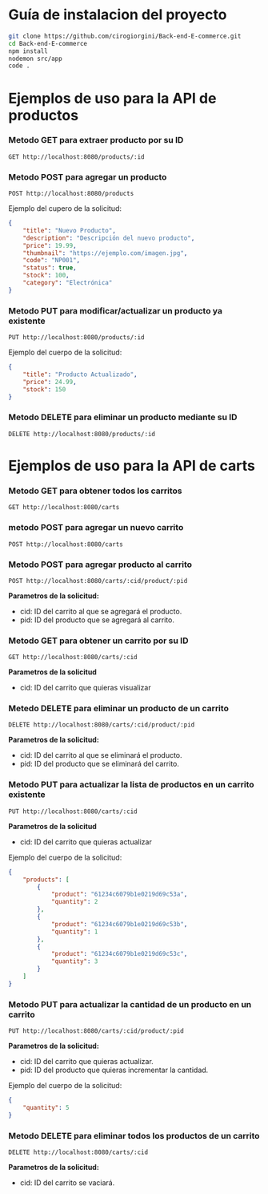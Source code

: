 # Guía de instalacion del proyecto
```bash
git clone https://github.com/cirogiorgini/Back-end-E-commerce.git
cd Back-end-E-commerce
npm install
nodemon src/app
code .
```


# Ejemplos de uso para la API de productos

### Metodo GET para extraer producto por su ID
```http
GET http://localhost:8080/products/:id
```

### Metodo POST para agregar un producto
```http
POST http://localhost:8080/products
```
Ejemplo del cupero de la solicitud:
```json
{
    "title": "Nuevo Producto",
    "description": "Descripción del nuevo producto",
    "price": 19.99,
    "thumbnail": "https://ejemplo.com/imagen.jpg",
    "code": "NP001",
    "status": true,
    "stock": 100,
    "category": "Electrónica"
}
```
### Metodo PUT para modificar/actualizar un producto ya existente 
```http
PUT http://localhost:8080/products/:id
```

Ejemplo del cuerpo de la solicitud:

```json
{
    "title": "Producto Actualizado",
    "price": 24.99,
    "stock": 150
}
```

### Metodo DELETE para eliminar un producto mediante su ID
```http
DELETE http://localhost:8080/products/:id
```

# Ejemplos de uso para la API de carts

### Metodo GET para obtener todos los carritos
```http
GET http://localhost:8080/carts
```
### metodo POST para agregar un nuevo carrito 
```http
POST http://localhost:8080/carts
```

### Metodo POST para agregar producto al carrito
```http
POST http://localhost:8080/carts/:cid/product/:pid
```

**Parametros de la solicitud:**
+ cid: ID del carrito al que se agregará el producto.
+ pid: ID del producto que se agregará al carrito.

### Metodo GET para obtener un carrito por su ID
```http
GET http://localhost:8080/carts/:cid
```
**Parametros de la solicitud**
+ cid: ID del carrito que quieras visualizar

### Metedo DELETE para eliminar un producto de un carrito
```http
DELETE http://localhost:8080/carts/:cid/product/:pid
```
**Parametros de la solicitud:**
+ cid: ID del carrito al que se eliminará el producto.
+ pid: ID del producto que se eliminará del carrito.

### Metodo PUT para actualizar la lista de productos en un carrito existente
```http
PUT http://localhost:8080/carts/:cid
```
**Parametros de la solicitud**
+ cid: ID del carrito que quieras actualizar

Ejemplo del cuerpo de la solicitud:
```json
{
    "products": [
        {
            "product": "61234c6079b1e0219d69c53a",
            "quantity": 2
        },
        {
            "product": "61234c6079b1e0219d69c53b",
            "quantity": 1
        },
        {
            "product": "61234c6079b1e0219d69c53c",
            "quantity": 3
        }
    ]
}
```
### Metodo PUT para actualizar la cantidad de un producto en un carrito 
```http
PUT http://localhost:8080/carts/:cid/product/:pid
```
**Parametros de la solicitud:**
+ cid: ID del carrito que quieras actualizar.
+ pid: ID del producto que quieras incrementar la cantidad.

Ejemplo del cuerpo de la solicitud:
```json
{
    "quantity": 5
}
```

### Metodo DELETE para eliminar todos los productos de un carrito
```http
DELETE http://localhost:8080/carts/:cid
```
**Parametros de la solicitud:**
+ cid: ID del carrito se vaciará.






